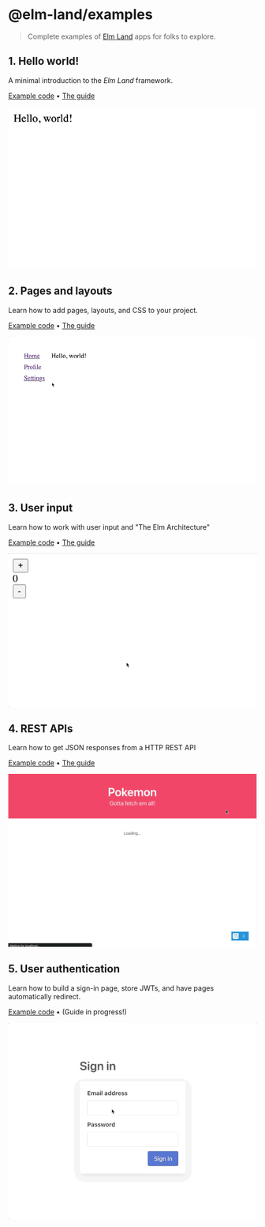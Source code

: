 # @elm-land/examples
> Complete examples of [Elm Land](https://elm.land) apps for folks to explore.


## 1. Hello world!

A minimal introduction to the _Elm Land_ framework.

[Example code](./01-hello-world/) • [The guide](https://elm.land/guide/)

[![A screenshot of hello world in the browser](./01-hello-world/screenshot.jpg)](./01-hello-world/)


## 2. Pages and layouts

Learn how to add pages, layouts, and CSS to your project.

[Example code](./02-pages-and-layouts/) • [The guide](https://elm.land/guide/pages-and-layouts)

[![An animated GIF of the pages and layouts example](./02-pages-and-layouts/screenshot.gif)](./02-pages-and-layouts/)


## 3. User input

Learn how to work with user input and "The Elm Architecture"

[Example code](./03-user-input/) • [The guide](https://elm.land/guide/user-input)

[![An animated GIF of the user input example](./03-user-input/screenshot.gif)](./03-user-input/)


## 4. REST APIs

Learn how to get JSON responses from a HTTP REST API

[Example code](./04-rest-apis/) • [The guide](https://elm.land/guide/rest-apis)

[![An animated GIF of the REST APIs example](./04-rest-apis/screenshot.gif)](./04-rest-apis/)

## 5. User authentication

Learn how to build a sign-in page, store JWTs, and have pages automatically redirect.

[Example code](./05-user-auth/) • (Guide in progress!)

[![An animated GIF of the user authentication example](./05-user-auth/screenshot.gif)](./05-user-auth/)
